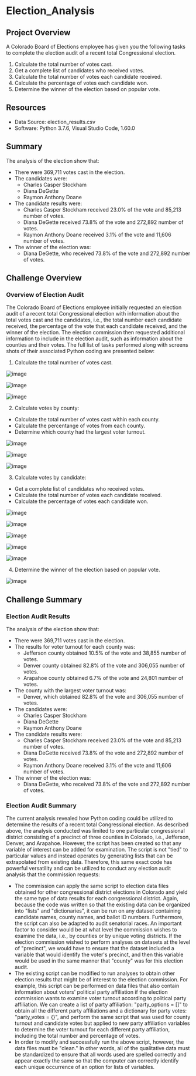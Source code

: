 # Election_Analysis

## Project Overview
A Colorado Board of Elections employee has given you the following tasks to complete the election audit of a recent total Congressional election. 

1. Calculate the total number of votes cast. 
2. Get a complete list of candidates who received votes.
3. Calculate the total number of votes each candidate received.
4. Calculate the percentage of votes each candidate won.
5. Determine the winner of the election based on popular vote.

## Resources
- Data Source: election_results.csv
- Software: Python 3.7.6, Visual Studio Code, 1.60.0

## Summary
The analysis of the election show that:
- There were 369,711 votes cast in the election.
- The candidates were:
  - Charles Casper Stockham
  - Diana DeGette
  - Raymon Anthony Doane
- The candidate results were:
  - Charles Casper Stockham received 23.0% of the vote and 85,213 number of votes.
  - Diana DeGette received 73.8% of the vote and 272,892 number of votes.
  - Raymon Anthony Doane received 3.1% of the vote and 11,606 number of votes.
- The winner of the election was:
  - Diana DeGette, who received 73.8% of the vote and 272,892 number of votes.

## Challenge Overview 

### Overview of Election Audit
The Colorado Board of Elections employee initially requested an election audit of a recent total Congressional election with information about the total votes cast and the candidates, i.e., the total number each candidate received, the percentage of the vote that each candidate received, and the winner of the election. The election commission then requested additional information to include in the election audit, such as information about the counties and their votes. The full list of tasks performed along with screens shots of  their associated Python coding are presented below: 

1. Calculate the total number of votes cast. 

![image](https://user-images.githubusercontent.com/85533099/132108442-dbc95fb7-b171-45a7-b4af-0a9c5897c317.png)

![image](https://user-images.githubusercontent.com/85533099/132108452-da198de1-33c3-4114-9801-1de0b0870cf9.png)

![image](https://user-images.githubusercontent.com/85533099/132108458-8987e879-6d81-4c90-a528-7f59e4dab945.png)

2. Calculate votes by county:
  - Calculate the total number of votes cast within each county.
  - Calculate the percentange of votes from each county. 
  - Determine which county had the largest voter turnout.

![image](https://user-images.githubusercontent.com/85533099/132113872-ade1ef29-1d2a-4cec-b3a2-fad9f2861980.png)

![image](https://user-images.githubusercontent.com/85533099/132113878-2f7cb03c-71d9-45cf-96c2-4163d8816f5a.png)

![image](https://user-images.githubusercontent.com/85533099/132113887-06e20289-c0c4-4ae7-86b7-358bbd282500.png)

3. Calculate votes by candidate:
  - Get a complete list of candidates who received votes.
  - Calculate the total number of votes each candidate received.
  - Calculate the percentage of votes each candidate won.

![image](https://user-images.githubusercontent.com/85533099/132114158-abb10c95-01aa-4c53-9dbe-52c32dc95447.png)

![image](https://user-images.githubusercontent.com/85533099/132114164-c40c4e07-ddf1-4eaa-ad98-4e3602ef68ce.png)

![image](https://user-images.githubusercontent.com/85533099/132114166-2d61d55d-958e-4433-b599-e3c973800f8c.png)

![image](https://user-images.githubusercontent.com/85533099/132114171-9022447c-75b7-4e38-83f8-6c6f989b69cf.png)

![image](https://user-images.githubusercontent.com/85533099/132114175-7cc76ffa-ee16-41c3-ad22-7bbd7f7d336a.png)

4. Determine the winner of the election based on popular vote.

![image](https://user-images.githubusercontent.com/85533099/132114199-133433d1-3866-4b60-a79c-e63558c8093f.png)

## Challenge Summary 

### Election Audit Results
The analysis of the election show that:
- There were 369,711 votes cast in the election.
- The results for voter turnout for each county was:
  - Jefferson county obtained 10.5% of the vote and 38,855 number of votes.
  - Denver county obtained 82.8% of the vote and 306,055 number of votes.
  - Arapahoe county obtained 6.7% of the vote and 24,801 number of votes.
- The county with the largest voter turnout was:
  - Denver, which obtained 82.8% of the vote and 306,055 number of votes. 
- The candidates were:
  - Charles Casper Stockham
  - Diana DeGette
  - Raymon Anthony Doane
- The candidate results were:
  - Charles Casper Stockham received 23.0% of the vote and 85,213 number of votes.
  - Diana DeGette received 73.8% of the vote and 272,892 number of votes.
  - Raymon Anthony Doane received 3.1% of the vote and 11,606 number of votes.
- The winner of the election was:
  - Diana DeGette, who received 73.8% of the vote and 272,892 number of votes.

### Election Audit Summary
The current analysis revealed how Python coding could be utilized to determine the results of a recent total Congressional election. As described above, the analysis conducted was limited to one particular congressional district consisting of a precinct of three counties in Colorado, i.e., Jefferson, Denver, and Arapahoe. However, the script has been created so that any variable of interest can be added for examination. The script is not "tied" to particular values and instead operates by generating lists that can be extrapolated from existing data. Therefore, this same exact code has powerful versatility and can be utilized to conduct any election audit analysis that the commission requests:
- The commission can apply the same script to election data files obtained for other congressional district elections in Colorado and yield the same type of data results  for each congressional district. Again, because the code was written so that the existing data can be organized into "lists" and "dictionaries", it can be run on any dataset containing candidate names, county names, and ballot ID numbers. Furthermore, the script can also be adapted to audit senatorial races. An important factor to consider would be at what level the commission wishes to examine the data, i.e., by counties or by unique voting districts. If the election commission wished to perform analyses on datasets at the level of "precinct", we would have to ensure that the dataset included a variable that would identify the voter's precinct, and then this variable would be used in the same manner that "county" was for this election audit.    
- The existing script can be modified to run analyses to obtain other election results that might be of interest to the election commission. For example, this script can be performed on data files that also contain information about voters' political party affiliation if the election commission wants to examine voter turnout according to political party affiliation. We can create a list of party affiliation: "party_options = []" to obtain all the different party affiliations and a dictionary for party votes: "party_votes = {}", and perform the same script that was used for county turnout and candidate votes but applied to new party affiliation variables to determine the voter turnout for each different party affiliation, including the total number and percentage of votes. 
- In order to modify and successfully run the above script, however, the data files must be "clean." In other words, all of the qualitative data must be standardized to ensure that all words used are spelled correctly and appear exactly the same so that the computer can correctly identify each unique occurrence of an option for lists of variables. 

